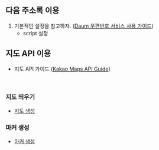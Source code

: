 ## 다음 주소록 이용

1. 기본적인 설정을 참고하자. ([Daum 우편번호 서비스 사용 가이드](http://postcode.map.daum.net/guide))
    - script 설정

## 지도 API 이용

- 지도 API 가이드 ([Kakao Maps API Guide](https://apis.map.kakao.com/web/guide/))


<br>

### 지도 띄우기
-  [지도 생성](https://apis.map.kakao.com/web/sample/basicMap/)


### 마커 생성
- [마커 생성](https://apis.map.kakao.com/web/sample/basicMarker/)